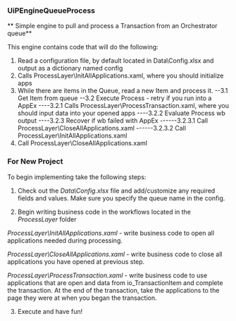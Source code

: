 ### UiPEngineQueueProcess ###
** Simple engine to pull and process a Transaction from an Orchestrator queue**

This engine contains code that will do the following:
1. Read a configuration file, by default located in Data\Config.xlsx and output as a dictionary named config
2. Calls ProcessLayer\InitAllApplications.xaml, where you should initialize apps
3. While there are items in the Queue, read a new Item and process it.
--3.1 Get Item from queue
--3.2 Execute Process - retry if you run into a AppEx
----3.2.1 Calls ProcessLayer\ProcessTransaction.xaml, where you should input data into your opened    apps
----3.2.2 Evaluate Process wb output
----3.2.3 Recover if wb failed with AppEx
------3.2.3.1 Call ProcessLayer\CloseAllApplications.xaml
------3.2.3.2 Call ProcessLayer\InitAllApplications.xaml
4. Call ProcessLayer\CloseAllApplications.xaml

### For New Project ###
To begin implementing take the following steps:

1. Check out the *Data\Config.xlsx* file and add/customize any required fields and values. Make sure you specify the queue name in the config.

2. Begin writing business code in the workflows located in the *ProcessLayer* folder

*ProcessLayer\InitAllApplications.xaml* - write business code to open all applications needed during processing.

*ProcessLayer\CloseAllApplications.xaml* - write business code to close all applications you have opened at previous step.

*ProcessLayer\ProcessTransaction.xaml* - write business code to use applications that are open and data from io_TransactionItem and complete the transaction. At the end of the transaction, take the applications to the page they were at when you began the transaction. 

3. Execute and have fun! 

